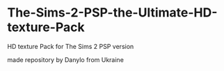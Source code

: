 # The-Sims-2-PSP-the-Ultimate-HD-texture-Pack
HD texture Pack for The Sims 2 PSP version 

made repository by Danylo from Ukraine
